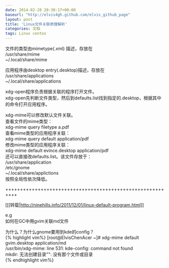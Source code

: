 ```yaml
---  
date: 2014-02-28 20:30:17+00:00  
baseurl: "http://elvis4gh.github.com/elvis_github_page"  
layout: post  
title: 'Linux文件关联原理解析'  
categories: 文档  
tags: Linux centos  
---  
```

 文件的类型由mimetype(.xml) 描述，存放在  
     /usr/share/mime  
     ~/.local/share/mime  
       
 应用程序由desktop entry(.desktop)描述，存放在  
     /usr/share/applications  
     ~/.local/share/applications  
       
 xdg-open程序负责根据关联的程序打开文件。  
    xdg-open先判断文件类型，然后到defaults.list找到指定的.desktop，根据其中的命令打开应用程序。  
   
 xdg-mime可以修改默认文件关联。  
 查看文件的mime类型：  
     xdg-mime query filetype a.pdf  
 查看mime类型的应用程序关联：  
     xdg-mime query default application/pdf  
 修改mime类型的应用程序关联：  
     xdg-mime default evince.desktop application/pdf  
    还可以直接改defaults.list。该文件存放于：  
        /usr/share/application  
        /etc/gnome  
        ~/.local/share/applictions  
    按照全局性依次降低。  
  
++++++++++++++++++++++++++++++++++++++++++++++++++++++++++  
      
[[[转载|http://ninehills.info/2011/12/01/linux-default-program.html]]  
  
e.g  
如何在GC中用gvim关联md文件  
  
为什么？为什么gnome要用到kde的config？  
{% highlight vim%}
[root@ElvisChenAcer ~]# xdg-mime default gvim.desktop application/md  
/usr/bin/xdg-mime: line 531: kde-config: command not found  
mkdir: 无法创建目录"": 没有那个文件或目录  
{% endhighlight vim%}


